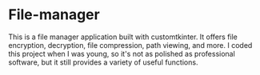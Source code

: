 # File-manager
This is a file manager application built with customtkinter. It offers file encryption, decryption, file compression, path viewing, and more. I coded this project when I was young, so it's not as polished as professional software, but it still provides a variety of useful functions.
